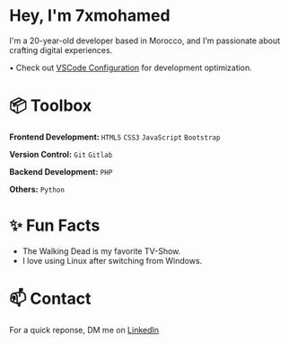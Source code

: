 #  Hey, I'm 7xmohamed
I'm a 20-year-old developer based in Morocco, and I'm passionate about crafting digital experiences.

• Check out <a href="https://github.com/7xmohamed/vscode-settings">VSCode Configuration</a> for development optimization.


# 📦 Toolbox
<strong>Frontend Development: </strong> <code>HTML5</code> <code>CSS3</code> <code>JavaScript</code> <code>Bootstrap</code>

<strong>Version Control:</strong> <code>Git</code> <code>Gitlab</code>

<strong>Backend Development:</strong> <code>PHP</code>

<strong>Others:</strong> <code>Python</code>


# ✨ Fun Facts
<ul>
  <li>The Walking Dead is my favorite TV-Show.</li>
  <li>I love using Linux after switching from Windows.</li>
</ul>


# 📫 Contact

For a quick reponse, DM me on <a href="www.linkedin.com/in/7xmohamed">LinkedIn</a>
